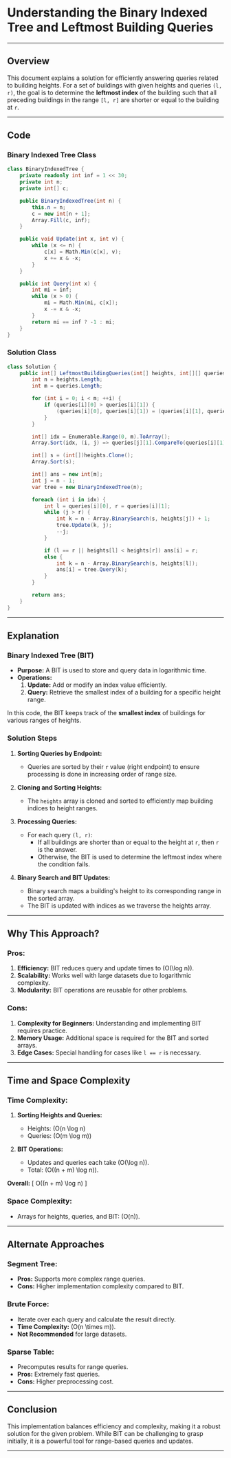 # **Understanding the Binary Indexed Tree and Leftmost Building Queries**

---

## **Overview**
This document explains a solution for efficiently answering queries related to building heights. For a set of buildings with given heights and queries `(l, r)`, the goal is to determine the **leftmost index** of the building such that all preceding buildings in the range `[l, r]` are shorter or equal to the building at `r`.

---

## **Code**
### **Binary Indexed Tree Class**
```csharp
class BinaryIndexedTree {
    private readonly int inf = 1 << 30;
    private int n;
    private int[] c;

    public BinaryIndexedTree(int n) {
        this.n = n;
        c = new int[n + 1];
        Array.Fill(c, inf);
    }

    public void Update(int x, int v) {
        while (x <= n) {
            c[x] = Math.Min(c[x], v);
            x += x & -x;
        }
    }

    public int Query(int x) {
        int mi = inf;
        while (x > 0) {
            mi = Math.Min(mi, c[x]);
            x -= x & -x;
        }
        return mi == inf ? -1 : mi;
    }
}
```

### **Solution Class**
```csharp
class Solution {
    public int[] LeftmostBuildingQueries(int[] heights, int[][] queries) {
        int n = heights.Length;
        int m = queries.Length;

        for (int i = 0; i < m; ++i) {
            if (queries[i][0] > queries[i][1]) {
                (queries[i][0], queries[i][1]) = (queries[i][1], queries[i][0]);
            }
        }

        int[] idx = Enumerable.Range(0, m).ToArray();
        Array.Sort(idx, (i, j) => queries[j][1].CompareTo(queries[i][1]));

        int[] s = (int[])heights.Clone();
        Array.Sort(s);

        int[] ans = new int[m];
        int j = n - 1;
        var tree = new BinaryIndexedTree(n);

        foreach (int i in idx) {
            int l = queries[i][0], r = queries[i][1];
            while (j > r) {
                int k = n - Array.BinarySearch(s, heights[j]) + 1;
                tree.Update(k, j);
                --j;
            }

            if (l == r || heights[l] < heights[r]) ans[i] = r;
            else {
                int k = n - Array.BinarySearch(s, heights[l]);
                ans[i] = tree.Query(k);
            }
        }

        return ans;
    }
}
```

---

## **Explanation**

### **Binary Indexed Tree (BIT)**
- **Purpose:** A BIT is used to store and query data in logarithmic time.
- **Operations:**
  1. **Update:** Add or modify an index value efficiently.
  2. **Query:** Retrieve the smallest index of a building for a specific height range.

In this code, the BIT keeps track of the **smallest index** of buildings for various ranges of heights.

### **Solution Steps**

1. **Sorting Queries by Endpoint:**
   - Queries are sorted by their `r` value (right endpoint) to ensure processing is done in increasing order of range size.

2. **Cloning and Sorting Heights:**
   - The `heights` array is cloned and sorted to efficiently map building indices to height ranges.

3. **Processing Queries:**
   - For each query `(l, r)`:
     - If all buildings are shorter than or equal to the height at `r`, then `r` is the answer.
     - Otherwise, the BIT is used to determine the leftmost index where the condition fails.

4. **Binary Search and BIT Updates:**
   - Binary search maps a building's height to its corresponding range in the sorted array.
   - The BIT is updated with indices as we traverse the heights array.

---

## **Why This Approach?**

### **Pros:**
1. **Efficiency:** BIT reduces query and update times to \(O(\log n)\).
2. **Scalability:** Works well with large datasets due to logarithmic complexity.
3. **Modularity:** BIT operations are reusable for other problems.

### **Cons:**
1. **Complexity for Beginners:** Understanding and implementing BIT requires practice.
2. **Memory Usage:** Additional space is required for the BIT and sorted arrays.
3. **Edge Cases:** Special handling for cases like `l == r` is necessary.

---

## **Time and Space Complexity**

### **Time Complexity:**
1. **Sorting Heights and Queries:**
   - Heights: \(O(n \log n)
   - Queries: \(O(m \log m)\)

2. **BIT Operations:**
   - Updates and queries each take \(O(\log n)\).
   - Total: \(O((n + m) \log n)\).

**Overall:**
\[ O((n + m) \log n) \]

### **Space Complexity:**
- Arrays for heights, queries, and BIT: \(O(n)\).

---

## **Alternate Approaches**

### **Segment Tree:**
- **Pros:** Supports more complex range queries.
- **Cons:** Higher implementation complexity compared to BIT.

### **Brute Force:**
- Iterate over each query and calculate the result directly.
- **Time Complexity:** \(O(n \times m)\).
- **Not Recommended** for large datasets.

### **Sparse Table:**
- Precomputes results for range queries.
- **Pros:** Extremely fast queries.
- **Cons:** Higher preprocessing cost.

---

## **Conclusion**
This implementation balances efficiency and complexity, making it a robust solution for the given problem. While BIT can be challenging to grasp initially, it is a powerful tool for range-based queries and updates.

---
